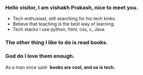 

### Hello visitor, I am vishakh Prakash, nice to meet  you.
- Tech enthusiast, still searching for his tech kinks.
- Believe that teaching is the best way of learning.
- Tech stacks I use python, html, css, c, Java.

### The other thing I like to do is read books.
### God do I love them enough.
As a man once said-
 **books are cool, and so is tech.**
